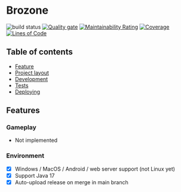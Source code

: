 # Brozone

![build status](https://img.shields.io/github/actions/workflow/status/vmillet-dev/Brozone/gradle.yml?label=build
)
[![Quality gate](https://sonarcloud.io/api/project_badges/quality_gate?project=vmillet-dev_Brozone)](https://sonarcloud.io/summary/new_code?id=vmillet-dev_Brozone)
[![Maintainability Rating](https://sonarcloud.io/api/project_badges/measure?project=vmillet-dev_Brozone&metric=sqale_rating)](https://sonarcloud.io/summary/new_code?id=vmillet-dev_Brozone)
[![Coverage](https://sonarcloud.io/api/project_badges/measure?project=vmillet-dev_Brozone&metric=coverage)](https://sonarcloud.io/summary/new_code?id=vmillet-dev_Brozone)
[![Lines of Code](https://sonarcloud.io/api/project_badges/measure?project=vmillet-dev_Brozone&metric=ncloc)](https://sonarcloud.io/summary/new_code?id=vmillet-dev_Brozone)

## Table of contents

- [Feature](#Features)
- [Project layout](docs/PROJECT_STRUCTURE.md)
- [Development](docs/INSTALL.md)
- [Tests](docs/TESTS.md)
- [Deploying](#Deploying)

## Features

### Gameplay

- Not implemented

### Environment

- [x] Windows / MacOS / Android / web server support (not Linux yet)
- [x] Support Java 17
- [x] Auto-upload release on merge in main branch
